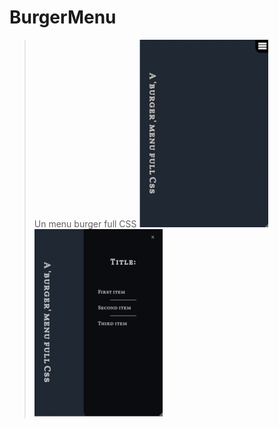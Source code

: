 # BurgerMenu
>Un menu burger full CSS
![CloseMenu](Data/CloseMenu.png)
![OpenMenu](Data/OpenMenu.png)
